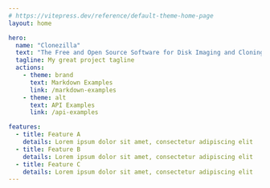 ```yaml
---
# https://vitepress.dev/reference/default-theme-home-page
layout: home

hero:
  name: "Clonezilla"
  text: "The Free and Open Source Software for Disk Imaging and Cloning."
  tagline: My great project tagline
  actions:
    - theme: brand
      text: Markdown Examples
      link: /markdown-examples
    - theme: alt
      text: API Examples
      link: /api-examples

features:
  - title: Feature A
    details: Lorem ipsum dolor sit amet, consectetur adipiscing elit
  - title: Feature B
    details: Lorem ipsum dolor sit amet, consectetur adipiscing elit
  - title: Feature C
    details: Lorem ipsum dolor sit amet, consectetur adipiscing elit
---
```


